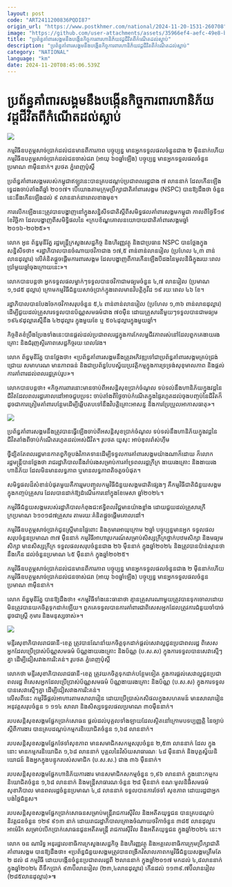 ```yaml
---
layout: post
code: "ART2411200836PQDI87"
origin_url: "https://www.postkhmer.com/national/2024-11-20-1531-260708"
image: "https://github.com/user-attachments/assets/35966ef4-aefc-49e8-bf96-eda21b2db25f"
title: "ប្រព័ន្ធ​គាំពារ​សង្គម​នឹង​បង្កើន​កិច្ច​​ការពារ​ហានិភ័យ​វដ្ត​ជីវិត​ពី​កំណើត​ដល់​ស្លាប់​"
description: "​​ប្រព័ន្ធ​គាំពារ​សង្គម​នឹង​បង្កើន​កិច្ច​​ការពារ​ហានិភ័យ​វដ្ត​ជីវិត​ពី​កំណើត​ដល់​ស្លាប់​​"
category: "NATIONAL"
language: "km"
date: 2024-11-20T08:45:06.539Z
---
```


# ប្រព័ន្ធ​គាំពារ​សង្គម​នឹង​បង្កើន​កិច្ច​​ការពារ​ហានិភ័យ​វដ្ត​ជីវិត​ពី​កំណើត​ដល់​ស្លាប់​

![](https://github.com/user-attachments/assets/d0f5420b-4fce-49b5-b32c-8f5289eb6db5)

កម្មវិធី​ឧបត្ថម្ភ​សាច់ប្រាក់ដល់​ជន​មាន​ពី​ការ​ភាព បច្ចុប្បន្ន មាន​អ្នកទទួលផល​ចំនួន​ជាង ២ ម៉ឺន​នាក់​ ហើយ​កម្មវិធី​ឧបត្ថម្ភ​សាច់ប្រាក់​ដល់​ជន​ចាស់ជរា (​អាយុ ៦០​ឆ្នាំ​ឡើង​) បច្ចុប្បន្ន មាន​អ្នកទទួលផល​ចំនួន​ប្រមាណ ៣​ម៉ឺន​នាក់​។​ រូបថត ភ្នំពេញ​ប៉ុស្ដិ៍​

ប្រព័ន្ធ​គាំពារ​សង្គម​របស់​កម្ពុ​ជា​ឥឡូវនេះ​បាន​គ្របដណ្តប់​ប្រជាពលរដ្ឋ​ជាង ៧ លាន​នាក់ ដែល​កើនឡើង​ទ្វេដង​ចាប់តាំងពី​ឆ្នាំ ២០១៧។ បើ​យោងតាម​ក្រុម​ប្រឹក្សាជាតិ​គាំពារ​សង្គម (NSPC) បាន​ឱ្យ​ដឹងថា ចំនួន​នេះ​នឹង​កើន​ឡើងដល់ ៩ លាន​នាក់​នាពេល​ខាងមុខ។

ការ​លើកឡើង​នេះ​ត្រូវបានបង្ហាញ​​នៅក្នុង​សន្និសីទ​ជាតិ​ស្តីពី​សមិទ្ធផល​គាំពារ​សង្គម​កម្ពុជា កាល​ពី​​ថ្ងៃទី១៩ ខែវិច្ឆិកា ដែល​បង្ហាញ​ពី​សមិទ្ធិផល​នៃ «​ក្របខ័ណ្ឌ​គោលនយោបាយ​ជាតិ​គាំពារ​សង្គម​ឆ្នាំ ២០១៦-២០២៥»។​

លោក អូន ព័ន្ធមុនីរ័ត្ន រដ្ឋមន្ត្រីក្រសួង​សេដ្ឋកិច្ច និង​ហិរញ្ញវត្ថុ និង​ជា​ប្រធាន NSPC បាន​ថ្លែង​ក្នុង​សន្និសីទ​ថា៖ «​រដ្ឋាភិបាល​បាន​ចំណាយ​ថវិកា​ជាង ១៧,៥ ពាន់​ពាន់​លាន​រៀល (​ប្រហែល ៤,៣ ពាន់​លាន​ដុល្លារ​) លើ​គំនិត​ផ្តួចផ្តើម​ការពារ​សង្គម ដែល​បង្ហាញ​ពី​ការកើនឡើង​បី​ដង​នៃ​មូលនិធិ​ក្នុង​រយៈពេល​ប្រាំ​មួយឆ្នាំ​ចុងក្រោយ​នេះ​»។​

លោក​បានបន្ដ​ថា អ្នកទទួលផល​ម្នាក់ៗ​ទទួលបាន​ថវិកា​ជា​មធ្យម​ចំនួន ៤,៧ លាន​រៀល (​ប្រមាណ ១,១៨៥ ដុល្លារ​) ក្រោម​កម្មវិធី​ជំនួយ​សាច់ប្រាក់ក្នុង​ពេល​មានវិបត្ដិ​កូវីដ​ ១៩​ រយៈពេល ៤៦ ខែ​។​

​រដ្ឋាភិបាល​បាន​បែងចែក​ថវិកា​សរុប​ចំនួន ៥,៤ ពាន់​ពាន់​លាន​រៀល (​ប្រហែល ១,៣៦ ពាន់​លាន​ដុល្លារ​) ដើម្បី​ជួយ​ដល់​គ្រួសារ​ទទួល​បាន​ប័ណ្ណ​សមធម៌​​ជាង ៧០​ម៉ឺន​ ដោយ​គ្រួសារ​នីមួយៗ​ទទួល​បានជា​មធ្យម ១៩៤៩​ដុល្លារ​ ស្មើនឹង ៤២​ដុល្លារ​ ក្នុង​មួយខែ ឬ ៥០៤​ដុល្លារ​ក្នុង​មួយឆ្នាំ​។​

កិច្ចខិតខំ​ប្រឹងប្រែង​ទាំងនេះ​​​បានផ្តល់​​ដល់ប្រជាពលរដ្ឋ​ក្នុង​​ការកែលម្អ​ជីវភាព​រស់នៅ​ ដែល​ពួកគេ​​ងាយ​រងគ្រោះ និង​ជំរុញ​ស្ថិរភាព​សេដ្ឋកិច្ច​រយៈពេល​វែង​។​

លោក​ ព័ន្ធមុនីរ័ត្ន បានថ្លែងថា៖ «ប្រព័ន្ធគាំពារ​សង្គម​នឹងត្រូវអភិវឌ្ឍ​ទៅជា​ប្រព័ន្ធ​គាំពារ​សង្គម​គ្រប់​ជ្រង់ជ្រោយ​ សមាហរណ មានភាពធន់ និង​ជា​ប្រព័ន្ធ​បែប​ស្វ័យ​ប្រវត្ដិកម្ម​ក្នុង​ការ​ទ្រទ្រង់​សុខុមាលភាព និងផ្ដល់​ការ​គាំពារ​ដល់​ពលរដ្ឋ​គ្រប់​រូប»។

លោកបាន​បន្ដថា​៖ «កិច្ចការពារ​នោះ​មាន​ចាប់​ពីអសន្ដិសុខ​ប្រាក់​ចំណូល ទប់​ទល់នឹង​ហានិភ័យ​ក្នុង​វដ្ដ​នៃ​ជីវិត​ ដែល​ពលរដ្ឋ​គោលដៅ​អាច​ជួប​ប្រទះ​ ចាប់តាំងពីថ្ងៃ​ចាប់​កំណើត​ក្នុង​ផ្ទៃ​រហូត​ដល់​ចុង​បញ្ចប់​នៃ​ជីវិត​ ក៏ដូចជា​ការ​ត្រៀម​គាំពារ​បន្ថែម​ដើម្បី​ឆ្លើប​តប​ទៅនឹង​វិបត្ដិគ្រោះ​អាសន្ន និងការ​ប្រែប្រួល​អាកាស​ធាតុ»​។

![](https://github.com/user-attachments/assets/2645b8a6-aca2-4296-8379-66e22e8ea489)

ប្រព័ន្ធគាំពារសង្គមនឹងត្រូវបានធ្វើឡើងចាប់ពីអសន្ដិសុខប្រាក់ចំណូល ទប់ទល់នឹងហានិភ័យក្នុងវដ្ដនៃជីវិតតាំងពីចាប់កំណើតរហូតដល់អស់ជីវិត។ រូបថត យូសុះ អាប់ឌុលរ៉ាស់ហ៊ីម

ថ្វីដ្បិតតែ​ពលរដ្ឋ​មាន​កាតព្វកិច្ច​បង់​វិភាគទាន​ដើម្បី​ទទួល​ការគាំពារ​សង្គមយ៉ាង​ណាក៏ដោយ ក៏លោក​រដ្ឋមន្ដ្រី​បានថ្លែងថា រាជរដ្ឋាភិបាល​នឹងរ៉ាប់​រង​សម្រាប់​ការគាំទ្រ​ពលរដ្ឋ​ក្រីក្រ ងាយ​រង​គ្រោះ និង​ងាយ​រង​ហានិភ័យ ដែល​មិន​មាន​លទ្ធភាព ឬ​មាន​លទ្ធភាព​តិច​តួច​បំផុត​។

សមិទ្ធផលដ៏សំខាន់បំផុតមួយគឺការរួមបញ្ចូលកម្មវិធីជំនួយសង្គមជាតិផ្សេងៗ គឺកម្មវិធីជាតិ​ជំនួយសង្គម​ក្នុងកញ្ចប់គ្រួសារ ដែលបានដាក់​ឱ្យ​ដំណើរ​ការ​នៅក្នុងខែមេសា ឆ្នាំ២០២៤​។

កម្មវិធីជំនួយសង្គមរបស់រដ្ឋាភិបាលកំពុងជះ​ឥទ្ធិព​ល​វិជ្ជមាន​យ៉ាងខ្លាំង ដោយជួយដល់គ្រួសារក្រីក្រប្រមាណ ៦១០​១៨៧​គ្រួសារ​ តាមរយៈគំនិតផ្តួចផ្តើមគោលដៅ។

កម្មវិធី​ឧបត្ថម្ភ​សាច់ប្រាក់​ជូន​ស្ត្រី​មាន​ផ្ទៃពោះ និង​កុមារ​អាយុ​ក្រោម ២​ឆ្នាំ បច្ចុប្បន្ន​មាន​អ្នក ទទួលផល​សរុប​ចំនួន​ប្រមាណ ៣៧ ម៉ឺន​នាក់ កម្មវិធី​អាហារូបករណ៍​សម្រាប់​សិស្ស​ក្រីក្រ​ថ្នាក់បឋមសិក្សា និង​មធ្យមសិក្សា មាន​សិស្ស​ក្រីក្រ ទទួលផល​សរុប​ចំនួន​ជាង ២៦ ម៉ឺន​នាក់ ក្នុង​ឆ្នាំ​២០២៤ និង​ត្រូវបាន​ប៉ាន់​ស្មានថា នឹង​កើន ដល់​ចំនួន​ប្រមាណ ៤៥ ម៉ឺន​នាក់ ក្នុង​ឆ្នាំ​២០២៥​។​

កម្មវិធី​ឧបត្ថម្ភ​សាច់ប្រាក់ដល់​ជន​មាន​ពី​ការ​ភាព បច្ចុប្បន្ន មាន​អ្នកទទួលផល​ចំនួន​ជាង ២ ម៉ឺន​នាក់​ ហើយ​កម្មវិធី​ឧបត្ថម្ភ​សាច់ប្រាក់​ដល់​ជន​ចាស់ជរា (​អាយុ ៦០​ឆ្នាំ​ឡើង​) បច្ចុប្បន្ន មាន​អ្នកទទួលផល​ចំនួន​ប្រមាណ ៣​ម៉ឺន​នាក់​។​

លោក​ ព័ន្ធមុនីរ័ត្ន បាន​ឱ្យដឹងថា៖ «កម្មវិធីទាំងនេះធានាថា គ្មានគ្រួសារណាមួយត្រូវបានទុក​ចោល​ដោយ​មិន​ត្រូវបាន​យក​ចិត្ដ​ទុក​ដាក់​ឡើយ។ ពួកគេ​ទទួល​បាន​ការ​គាំពារ​ ជាពិសេស​​អ្នកដែលត្រូវការជំនួយចាំបាច់​ ដូចជា​ស្ត្រី កុមារ និងមនុស្សចាស់»។

![](https://github.com/user-attachments/assets/1d20afe5-4c85-4860-9d4b-f6854d73bec4)

មន្ទីរសុខាភិបាលរាជធានី-ខេត្ត ត្រូវបាន​ណែនាំ​យកចិត្តទុកដាក់​ផ្តល់សេវាល្អជូនប្រជាពលរដ្ឋ ពិសេសអ្នកដែលប្រើប្រាស់ប័ណ្ណ​សមធម៌ ប័ណ្ណងាយរងគ្រោះ និងប័ណ្ណ (ប.ស.ស) ក្នុង​ការ​ទទួល​បា​ន​សេវាស្មើៗគ្នា ដើម្បីជៀសវាងការរិះគន់។ រូបថត ភ្នំពេញ​ប៉ុស្ដិ៍​

លោកថា មន្ទីរសុខាភិបាលរាជធានី-ខេត្ត ត្រូវយកចិត្តទុកដាក់បន្ថែមទៀត ក្នុងការផ្តល់សេវាល្អជូនប្រជាពលរដ្ឋ ពិសេសអ្នកដែលប្រើប្រាស់ប័ណ្ណ​សមធម៌ ប័ណ្ណងាយរងគ្រោះ និងប័ណ្ណ (ប.ស.ស) ក្នុង​ការ​ទទួល​បា​ន​សេវាស្មើៗគ្នា ដើម្បីជៀសវាងការរិះគន់។  
លើសពីនេះ កម្មវិធី​ផ្តល់​អាហារ​តាម​សាលារៀន ដោយ​ប្រើប្រាស់​កសិផល​ក្នុង​សហគមន៍ មាន​សាលារៀន​អនុវត្ត​​សរុប​ចំនួន ១ ១១៤ សាលា និង​សិស្ស​ទទួលផល​ប្រមាណ ៣០​ម៉ឺន​នាក់​។

របប​សន្តិសុខ​សង្គម​ផ្នែក​ប្រាក់​សោធន ផ្ដល់​ដល់​​​បុគ្គល​ទាំងឡាយ​ដែល​ស្ថិតនៅក្រោម​បទ​ប្បញ្ញត្តិ នៃ​ច្បាប់​ស្តីពី​ការងារ បាន​គ្របដណ្តប់​កម្មករនិយោជិត​ចំនួន ១,៦៨ លាន​នាក់​។​

របប​សន្តិសុខ​សង្គម​ផ្នែក​ថែទាំ​សុខភាព មាន​សមាជិក​សកម្ម​ស​រុ​ប​ចំនួន ២,៥៣ លាន​នាក់ ដែល ក្នុងនោះ មាន​កម្មករនិយោជិត ១,៦៨ លាន​នាក់​ បុគ្គល​នៃ​វិស័យ​សាធារណៈ ៤៨ ម៉ឺន​នាក់ និង​បុគ្គ​ស្វ័យ​និ​យោជន៍ និង​អ្នក​ក្នុងបន្ទុក​របស់​សមាជិក (ប​.​ស​.​ស​.) ជាង ៣៦ ម៉ឺន​នាក់​។​

របប​សន្តិសុខ​សង្គម​ផ្នែក​ហានិភ័យ​ការងារ មាន​សមាជិក​សកម្ម​ចំនួន ១,៩៦ លាន​នាក់ ក្នុងនោះ​កម្មករនិយោជិត​ចំនួន ១,៦៨ លាន​នាក់ និង​មន្ត្រី​សាធារណៈ​ចំនួន ២៨ ម៉ឺន​នាក់ ខណៈមូលនិធិ​សមធម៌​សុខាភិបាល មាន​ពលរដ្ឋ​ចំនួន​ប្រមាណ ៤,៨ លាន​នាក់ ទទួលបាន​ការថែទាំ សុខភាព ដោយ​រដ្ឋ​ជា​អ្នក​បង់ថ្លៃ​ជំនួស​។​

របប​សន្តិសុខ​សង្គម​ផ្នែក​ប្រាក់​សោធន​សម្រាប់​មន្ត្រីរាជកា​រ​ស៊ីវិល និង​អតីតយុទ្ធជន បាន​គ្របដណ្តប់ និវត្តជន​ចំនួន ១២៩ ៩១៣ នាក់ ដោយ​រាជរដ្ឋាភិបាល​គ្រោង​ចំណាយ​ថវិកា​ចំនួន ៣៨៥ លាន​ដុល្លារ​អាម៉េរិក សម្រាប់​បើកប្រាក់​សោធន​ជូន​អតីតមន្ត្រី រាជការ​ស៊ីវិល និង​អតីតយុទ្ធជន ក្នុង​ឆ្នាំ​២០២៤ នេះ​។​

លោក ចន ណារិទ្ធ​ អនុរដ្ឋលេខាធិការ​ក្រសួង​សេដ្ឋកិច្ច និង​ហិរញ្ញវត្ថុ និង​អគ្គលេខាធិការ​ក្រុម​ប្រឹក្សា​ជាតិ​គាំពារ​សង្គម បាន​ឱ្យដឹង​ថា​៖ «ប្រព័ន្ធជំនួយ​សង្គម​ត្រូវបាន​ពង្រីក​វិសាលភាពកម្មវិធី​ជំនួយ​សង្គម​ត្រឹមតែ ២ ដល់ ៨ កម្មវិធី ដោយ​បង្កើន​ចំនួន​ប្រជា​ពលរដ្ឋពី​​ ២លាន​នាក់ ក្នុង​ឆ្នាំ​២០១៧ មកដល់​ ៤,៨​លាន​នាក់​ក្នុង​ឆ្នាំ​២០២៤ ពីទឹកប្រាក់​ ៩៣​ប៊ីលាន​រៀល (២៣,៤​លាន​ដុល្លារ​) កើន​ដល់ ១១៣៩.៧​ប៊ីលានរៀល​ (២៨៥លានដុល្លារ)»៕